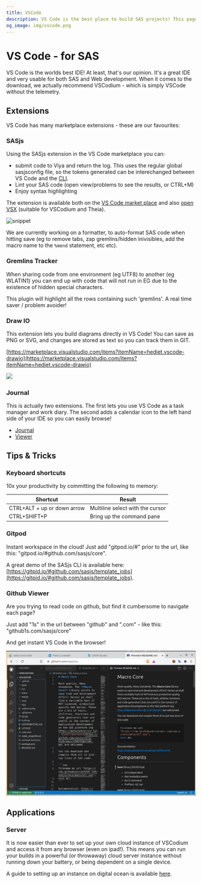 ```yaml
---
title: VSCode
description: VS Code is the best place to build SAS projects! This page is full of useful tips, extensions, and other applications to help you get the most of this great IDE.
og_image: img/vscode.png
---
```


VS Code - for SAS
====================

VS Code is the worlds best IDE!  At least, that's our opinion. It's a great IDE and very usable for both SAS and Web development.  When it comes to the download, we actually recommend VSCodium - which is simply VSCode without the telemetry.  

## Extensions

VS Code has many marketplace extensions - these are our favourites:

### SASjs

Using the SASjs extension in the VS Code marketplace you can:

* submit code to Viya and return the log.  This uses the regular global sasjsconfig file, so the tokens generated can be interechanged between VS Code and the [CLI](https://cli.sasjs.io).
* Lint your SAS code (open view/problems to see the results, or CTRL+M)
* Enjoy syntax highlighting

The extension is available both on the [VS Code market place](https://marketplace.visualstudio.com/items?itemName=SASjs.sasjs-for-vscode) and also [open VSX](https://open-vsx.org/extension/sasjs/sasjs-for-vscode) (suitable for VSCodium and Theia).

![snippet](https://user-images.githubusercontent.com/4420615/111216128-4c9f4780-85d4-11eb-8284-189b7efa12b0.gif)

We are currently working on a formatter, to auto-format SAS code when hitting save (eg to remove tabs, zap gremlins/hidden inivisibles, add the macro name to the `%mend` statement, etc etc).


### Gremlins Tracker

When sharing code from one environment (eg UTF8) to another (eg WLATIN1) you can end up with code that will not run in EG due to the existence of hidden special characters.

This plugin will highlight all the rows containing such 'gremlins'.  A real time saver / problem avoider!

### Draw IO

This extension lets you build diagrams directly in VS Code!  You can save as PNG or SVG, and changes are stored as text so you can track them in GIT.

[https://marketplace.visualstudio.com/items?itemName=hediet.vscode-drawio](https://marketplace.visualstudio.com/items?itemName=hediet.vscode-drawio)

![](https://i.imgur.com/uBXho4J.png)

### Journal

This is actually two extensions.  The first lets you use VS Code as a task manager and work diary.  The second adds a calendar icon to the left hand side of your IDE so you can easily browse!

* [Journal](https://marketplace.visualstudio.com/items?itemName=Pajoma.vscode-journal)
* [Viewer](https://marketplace.visualstudio.com/items?itemName=Gruntfuggly.vscode-journal-view)

## Tips & Tricks

### Keyboard shortcuts

10x your productivity by committing the following to memory:

Shortcut | Result
---|---
CTRL+ALT + up or down arrow| Multiline select with the cursor
CTRL+SHIFT+P| Bring up the command pane

### Gitpod

Instant workspace in the cloud!  Just add "gitpod.io/#" prior to the url, like this:  "gitpod.io/#github.com/sasjs/core".

A great demo of the SASjs CLI is available here: [https://gitpid.io/#github.com/sasjs/template_jobs](https://gitpid.io/#github.com/sasjs/template_jobs).

### Github Viewer

Are you trying to read code on github, but find it cumbersome to navigate each page?

Just add "1s" in the url between "github" and ".com" - like this: "github1s.com/sasjs/core"

And get instant VS Code in the browser!

![sas vscode](img/vscode.png)

## Applications

### Server

It is now easier than ever to set up your own cloud instance of VSCodium and access it from any browser (even on ipad!).  This means you can run your builds in a powerful (or throwaway) cloud server instance without running down your battery, or being dependent on a single device.

A guide to setting up an instance on digital ocean is available [here](https://github.com/cdr/code-server/blob/v3.8.0/doc/guide.md).
